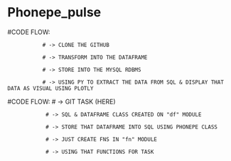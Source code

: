 # Phonepe_pulse

#CODE FLOW:
               
               # -> CLONE THE GITHUB
                
               # -> TRANSFORM INTO THE DATAFRAME
               
               # -> STORE INTO THE MYSQL RDBMS
               
               # -> USING PY TO EXTRACT THE DATA FROM SQL & DISPLAY THAT DATA AS VISUAL USING PLOTLY



#CODE FLOW:
                # -> GIT TASK (HERE)
                
                # -> SQL & DATAFRAME CLASS CREATED ON "df" MODULE
                
                # -> STORE THAT DATAFRAME INTO SQL USING PHONEPE CLASS
                
                # -> JUST CREATE FNS IN "fn" MODULE
                
                # -> USING THAT FUNCTIONS FOR TASK
